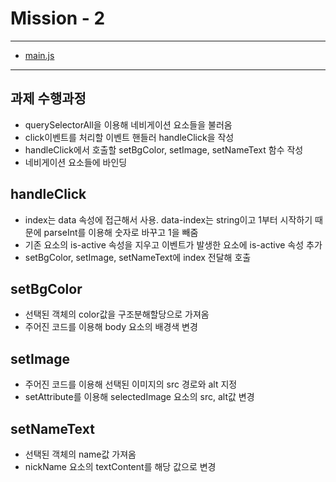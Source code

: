 # Mission - 2

---

- [main.js](https://github.com/MinQyu/js-homework/blob/main/mission01/mission-2/client/js/main.js)

---

## 과제 수행과정

- querySelectorAll을 이용해 네비게이션 요소들을 불러옴
- click이벤트를 처리할 이벤트 핸들러 handleClick을 작성
- handleClick에서 호출할 setBgColor, setImage, setNameText 함수 작성
- 네비게이션 요소들에 바인딩

## handleClick

- index는 data 속성에 접근해서 사용. data-index는 string이고 1부터 시작하기 때문에 parseInt를 이용해 숫자로 바꾸고 1을 빼줌
- 기존 요소의 is-active 속성을 지우고 이벤트가 발생한 요소에 is-active 속성 추가
- setBgColor, setImage, setNameText에 index 전달해 호출

## setBgColor

- 선택된 객체의 color값을 구조분해할당으로 가져옴
- 주어진 코드를 이용해 body 요소의 배경색 변경

## setImage

- 주어진 코드를 이용해 선택된 이미지의 src 경로와 alt 지정
- setAttribute를 이용해 selectedImage 요소의 src, alt값 변경

## setNameText

- 선택된 객체의 name값 가져옴
- nickName 요소의 textContent를 해당 값으로 변경
